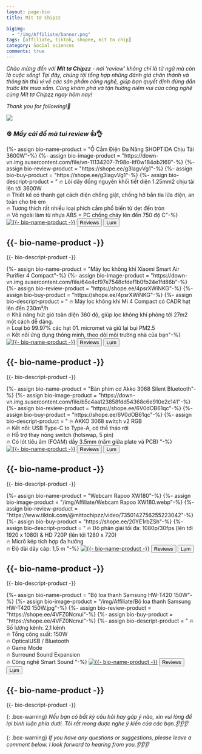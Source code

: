 ```yaml
---
layout: page-bio
title: Mít tơ Chipzz

bigimg:
  - "/img/Affiliate/banner.png"
tags: [affiliate, tiktok, shopee, mit to chip]
category: Social sciences
comments: true  
---
```


*Chào mừng đến với **Mít tơ Chipzz** - nơi 'review' không chỉ là từ ngữ mà còn là cuộc sống! Tại đây, chúng tôi tổng hợp những đánh giá chân thành và thông tin thú vị về các sản phẩm công nghệ, giúp bạn quyết định đúng đắn trước khi mua sắm. Cùng khám phá và tận hưởng niềm vui của công nghệ cùng Mít tơ Chipzz ngay hôm nay!*

*Thank you for following!🩷*

![](https://komarev.com/ghpvc/?username=bangnguyendev&base=230000&abbreviated=true&color=orange)

### ⚙️ *Mấy cái đồ mà tui review* 👍👌

<main>

  <!--  Sản phẩm -->
  <section class="product">
    {%- assign bio-name-product = "Ổ Cắm Điện Đa Năng SHOPTIDA Chịu Tải 3600W"-%}<!--  Tên sản phẩm -->
    {%- assign bio-image-product = "https://down-vn.img.susercontent.com/file/vn-11134207-7r98o-ltf0w184ob2l69"-%}<!--  Ảnh sản phẩm -->
    {%- assign bio-review-product = "https://shope.ee/g3IagvVg1"-%}<!--  Link review sản phẩm -->
    {%- assign bio-buy-product = "https://shope.ee/g3IagvVg1"-%}<!--  Link mua sản phẩm -->
    {%- assign bio-descript-product = "
    🔥 Lõi dây đồng nguyên khối tiết diện 1.25mm2 chịu tải lên tới 3600W<br>
    🔥 Thiết kế có thanh gạt cách điện chống giật, chống hở bắn tia lửa điện, an toàn cho trẻ em<br>
    🔥 Tương thích rất nhiều loại phích cắm phổ biến từ dẹt đến tròn<br>
    🔥 Vỏ ngoài làm từ nhựa ABS + PC chống cháy lên đến 750 độ C"-%}<!--  Mô tả sản phẩm -->
    <a href="{{- bio-buy-product -}}" target="_blank"><img src="{{- bio-image-product -}}" alt="{{- bio-name-product -}}"></a><!--  Ảnh sản phẩm -->
    <button class="action action--button" onclick="window.open('{{- bio-review-product -}}')"><i class="fa fa-check-circle-o"></i><span class="action__text">Reviews</span></button> <!--  Link review sản phẩm -->
    <button class="action action--button" onclick="window.open('{{- bio-buy-product -}}')"><i class="fa fa-shopping-cart"></i><span class="action__text">Lụm</span></button> <!--  Link mua sản phẩm -->
    <h2>{{- bio-name-product -}}</h2> <!--  Tên sản phẩm -->
    <p>{{- bio-descript-product -}}</p>
  </section>

  <!--  Sản phẩm -->
  <section class="product">
    {%- assign bio-name-product = "Máy lọc không khí Xiaomi Smart Air Purifier 4 Compact"-%}<!--  Tên sản phẩm -->
    {%- assign bio-image-product = "https://down-vn.img.susercontent.com/file/64e4cf97e7548cfdef1b0fb24e1fd86b"-%}<!--  Ảnh sản phẩm -->
    {%- assign bio-review-product = "https://shope.ee/4psrXWiNKG"-%}<!--  Link review sản phẩm -->
    {%- assign bio-buy-product = "https://shope.ee/4psrXWiNKG"-%}<!--  Link mua sản phẩm -->
    {%- assign bio-descript-product = "
    🔥 Máy lọc không khí Mi 4 Compact có CADR hạt lên đến 230m³/h <br>
    🔥 Khả năng hút gió toàn diện 360 độ, giúp lọc không khí phòng tới 27m2 một cách dễ dàng.  <br>
    🔥 Loại bỏ 99.97% các hạt 01. micromet và giữ lại bụi PM2.5 <br>
    🔥 Kết nối ứng dụng thông minh, theo dõi môi trường nhà của bạn"-%}<!--  Mô tả sản phẩm -->
    <a href="{{- bio-buy-product -}}" target="_blank"><img src="{{- bio-image-product -}}" alt="{{- bio-name-product -}}"></a><!--  Ảnh sản phẩm -->
    <button class="action action--button" onclick="window.open('{{- bio-review-product -}}')"><i class="fa fa-check-circle-o"></i><span class="action__text">Reviews</span></button> <!--  Link review sản phẩm -->
    <button class="action action--button" onclick="window.open('{{- bio-buy-product -}}')"><i class="fa fa-shopping-cart"></i><span class="action__text">Lụm</span></button> <!--  Link mua sản phẩm -->
    <h2>{{- bio-name-product -}}</h2> <!--  Tên sản phẩm -->
    <p>{{- bio-descript-product -}}</p>
  </section>

  <!--  Sản phẩm -->
  <section class="product">
    {%- assign bio-name-product = "Bàn phím cơ Akko 3068 Silent Bluetooth"-%}<!--  Tên sản phẩm -->
    {%- assign bio-image-product = "https://down-vn.img.susercontent.com/file/b5c4aa123858fdd54368c6e910e2c141"-%}<!--  Ảnh sản phẩm -->
    {%- assign bio-review-product = "https://shope.ee/6V0dOB61qc"-%}<!--  Link review sản phẩm -->
    {%- assign bio-buy-product = "https://shope.ee/6V0dOB61qc"-%}<!--  Link mua sản phẩm -->
    {%- assign bio-descript-product = "
    🔥 AKKO 3068 switch v2 RGB<br>
    🔥 Kết nối: USB Type-C to Type-A, có thể tháo rời<br>
    🔥 Hỗ trợ thay nóng switch (hotswap, 5 pin)<br>
    🔥 Có lót tiêu âm (FOAM) dầy 3.5mm (nằm giữa plate và PCB)
    "-%}<!--  Mô tả sản phẩm -->
    <a href="{{- bio-buy-product -}}" target="_blank"><img src="{{- bio-image-product -}}" alt="{{- bio-name-product -}}"></a><!--  Ảnh sản phẩm -->
    <button class="action action--button" onclick="window.open('{{- bio-review-product -}}')"><i class="fa fa-check-circle-o"></i><span class="action__text">Reviews</span></button> <!--  Link review sản phẩm -->
    <button class="action action--button" onclick="window.open('{{- bio-buy-product -}}')"><i class="fa fa-shopping-cart"></i><span class="action__text">Lụm</span></button> <!--  Link mua sản phẩm -->
    <h2>{{- bio-name-product -}}</h2> <!--  Tên sản phẩm -->
    <p>{{- bio-descript-product -}}</p>
  </section>

  <!--  Sản phẩm -->
  <section class="product">
    {%- assign bio-name-product = "Webcam Rapoo XW180"-%}<!--  Tên sản phẩm -->
    {%- assign bio-image-product = "/img/Affiliate/Webcam Rapoo XW180.webp"-%}<!--  Ảnh sản phẩm -->
    {%- assign bio-review-product = "https://www.tiktok.com/@mittochipzz/video/7350142756255223042"-%}<!--  Link review sản phẩm -->
    {%- assign bio-buy-product = "https://shope.ee/20YE1rbZSh"-%}<!--  Link mua sản phẩm -->
    {%- assign bio-descript-product = "
    🔥 Độ phân giải tối đa: 1080p/30fps (lên tới 1920 x 1080) & HD 720P (lên tới 1280 x 720) <br>
    🔥 Micrô kép tích hợp đa hướng <br>
    🔥 Độ dài dây cáp: 1,5 m 
    "-%}<!--  Mô tả sản phẩm -->
    <a href="{{- bio-buy-product -}}" target="_blank"><img src="{{- bio-image-product -}}" alt="{{- bio-name-product -}}"></a><!--  Ảnh sản phẩm -->
    <button class="action action--button" onclick="window.open('{{- bio-review-product -}}')"><i class="fa fa-check-circle-o"></i><span class="action__text">Reviews</span></button> <!--  Link review sản phẩm -->
    <button class="action action--button" onclick="window.open('{{- bio-buy-product -}}')"><i class="fa fa-shopping-cart"></i><span class="action__text">Lụm</span></button> <!--  Link mua sản phẩm -->
    <h2>{{- bio-name-product -}}</h2> <!--  Tên sản phẩm -->
    <p>{{- bio-descript-product -}}</p>
  </section>

  <!--  Sản phẩm -->
  <section class="product">
    {%- assign bio-name-product = "Bộ loa thanh Samsung HW-T420 150W"-%}<!--  Tên sản phẩm -->
    {%- assign bio-image-product = "/img/Affiliate/Bộ loa thanh Samsung HW-T420 150W.jpg"-%}<!--  Ảnh sản phẩm -->
    {%- assign bio-review-product = "https://shope.ee/4VFZ0Ncnui"-%}<!--  Link review sản phẩm -->
    {%- assign bio-buy-product = "https://shope.ee/4VFZ0Ncnui"-%}<!--  Link mua sản phẩm -->
    {%- assign bio-descript-product = "
    🔥 Số lượng kênh: 2.1 kênh <br>
    🔥 Tổng công suất: 150W <br>
    🔥 OpticalUSB / Bluetooth  <br>
    🔥 Game Mode <br>
    🔥 Surround Sound Expansion <br>
    🔥 Công nghệ Smart Sound
    "-%}<!--  Mô tả sản phẩm -->
    <a href="{{- bio-buy-product -}}" target="_blank"><img src="{{- bio-image-product -}}" alt="{{- bio-name-product -}}"></a><!--  Ảnh sản phẩm -->
    <button class="action action--button" onclick="window.open('{{- bio-review-product -}}')"><i class="fa fa-check-circle-o"></i><span class="action__text">Reviews</span></button> <!--  Link review sản phẩm -->
    <button class="action action--button" onclick="window.open('{{- bio-buy-product -}}')"><i class="fa fa-shopping-cart"></i><span class="action__text">Lụm</span></button> <!--  Link mua sản phẩm -->
    <h2>{{- bio-name-product -}}</h2> <!--  Tên sản phẩm -->
    <p>{{- bio-descript-product -}}</p>
  </section>

</main>


{: .box-warning}
*Nếu bạn có bất kỳ câu hỏi hay góp ý nào, xin vui lòng để lại bình luận phía dưới.*
*Tôi rất mong được nghe ý kiến của các bạn.👂👂👂*

{: .box-warning}
*If you have any questions or suggestions, please leave a comment below.*
*I look forward to hearing from you.👂👂👂*


